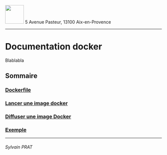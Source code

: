 <img style="height: 60px;" src="http://www.lpl-aix.fr/wp-content/uploads/2018/04/LPL_240_180.jpg" />
5 Avenue Pasteur, 13100 Aix-en-Provence

***

# Documentation docker

Blablabla

## Sommaire


### <a href="https://github.com/sylvain-prat/DocDocker/blob/master/Dockerfile/Dockerfile.md">Dockerfile</a>

### <a href="https://github.com/sylvain-prat/DocDocker/blob/master/Lancer_une_image_docker/lancement_image_docker.md">Lancer une image docker</a>

### <a href="https://github.com/sylvain-prat/DocDocker/blob/master/Diffusion_Image_Docker/Diffusion_Image_Docker.md">Diffuser une image Docker</a>

### <a href="https://github.com/sylvain-prat/DocDocker/blob/master/Exemple/Exemple.md">Exemple</a>


---
###### Sylvain PRAT
